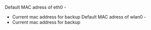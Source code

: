 Default MAC adress of eth0 -
- Current mac address for backup
Default MAC adress of wlan0 -
- Current mac address for backup